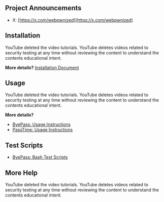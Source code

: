 ## Project Announcements

* X: [https://x.com/webpwnized](https://x.com/webpwnized)

## Installation

YouTube deleted the video tutorials. YouTube deletes videos related to security testing at any time without
reviewing the content to understand the contents educational intent. 

**More details?** [Installation Document](docs/README-INSTALL.md)

## Usage

YouTube deleted the video tutorials. YouTube deletes videos related to security testing at any time without
reviewing the content to understand the contents educational intent.

**More details?** 

* [ByePass: Usage Instructions](docs/README-USAGE-BYEPASS.md)
* [PassTime: Usage Instructions](docs/README-USAGE-PASSTIME.md)

## Test Scripts

* [ByePass: Bash Test Scripts](docs/README-TEST-SCRIPTS.md)

## More Help

YouTube deleted the video tutorials. YouTube deletes videos related to security testing at any time without
reviewing the content to understand the contents educational intent. 
